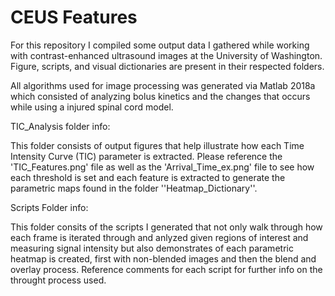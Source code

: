 # CEUS Features

For this repository I compiled some output data I gathered while working with contrast-enhanced ultrasound images at the University of Washington. Figure, scripts, and visual dictionaries are present in their respected folders.

All algorithms used for image processing was generated via Matlab 2018a which consisted of analyzing bolus kinetics and the changes that occurs while using a injured spinal cord model. 


TIC_Analysis folder info:

This folder consists of output figures that help illustrate how each Time Intensity Curve (TIC) parameter is extracted. Please reference the 'TIC_Features.png' file as well as the 'Arrival_Time_ex.png' file to see how each threshold is set and each feature is extracted to generate the parametric maps found in the folder ''Heatmap_Dictionary''.


Scripts Folder info:

This folder consits of the scripts I generated that not only walk through how each frame is iterated through and anlyzed given regions of interest and measuring signal intensity but also demonstrates of each parametric heatmap is created, first with non-blended images and then the blend and overlay process. Reference comments for each script for further info on the throught process used. 






